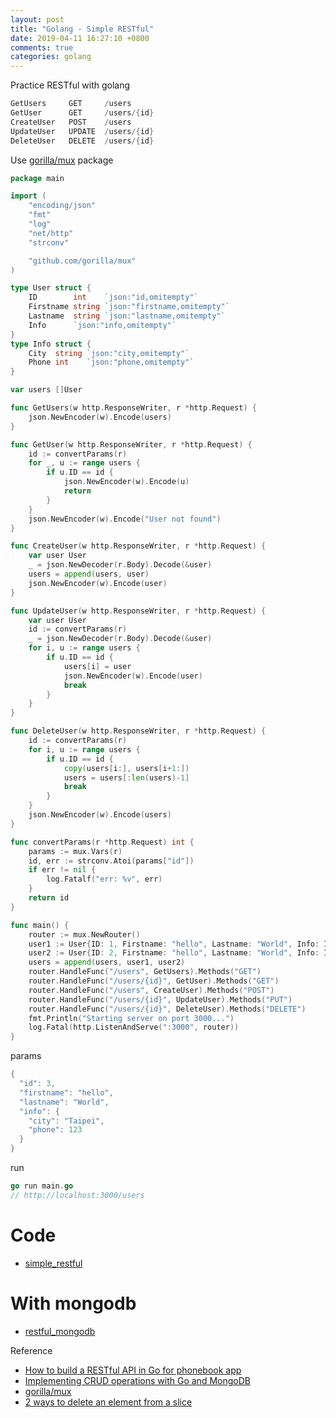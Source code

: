 ```yaml
---
layout: post
title: "Golang - Simple RESTful"
date: 2019-04-11 16:27:10 +0800
comments: true
categories: golang
---
```


<!-- more -->

Practice RESTful with golang

```go
GetUsers     GET     /users
GetUser      GET     /users/{id}
CreateUser   POST    /users
UpdateUser   UPDATE  /users/{id}
DeleteUser   DELETE  /users/{id}
```

Use [gorilla/mux](https://github.com/gorilla/mux) package

```go
package main

import (
	"encoding/json"
	"fmt"
	"log"
	"net/http"
	"strconv"

	"github.com/gorilla/mux"
)

type User struct {
	ID        int    `json:"id,omitempty"`
	Firstname string `json:"firstname,omitempty"`
	Lastname  string `json:"lastname,omitempty"`
	Info      `json:"info,omitempty"`
}
type Info struct {
	City  string `json:"city,omitempty"`
	Phone int    `json:"phone,omitempty"`
}

var users []User

func GetUsers(w http.ResponseWriter, r *http.Request) {
	json.NewEncoder(w).Encode(users)
}

func GetUser(w http.ResponseWriter, r *http.Request) {
	id := convertParams(r)
	for _, u := range users {
		if u.ID == id {
			json.NewEncoder(w).Encode(u)
			return
		}
	}
	json.NewEncoder(w).Encode("User not found")
}

func CreateUser(w http.ResponseWriter, r *http.Request) {
	var user User
	_ = json.NewDecoder(r.Body).Decode(&user)
	users = append(users, user)
	json.NewEncoder(w).Encode(user)
}

func UpdateUser(w http.ResponseWriter, r *http.Request) {
	var user User
	id := convertParams(r)
	_ = json.NewDecoder(r.Body).Decode(&user)
	for i, u := range users {
		if u.ID == id {
			users[i] = user
			json.NewEncoder(w).Encode(user)
			break
		}
	}
}

func DeleteUser(w http.ResponseWriter, r *http.Request) {
	id := convertParams(r)
	for i, u := range users {
		if u.ID == id {
			copy(users[i:], users[i+1:])
			users = users[:len(users)-1]
			break
		}
	}
	json.NewEncoder(w).Encode(users)
}

func convertParams(r *http.Request) int {
	params := mux.Vars(r)
	id, err := strconv.Atoi(params["id"])
	if err != nil {
		log.Fatalf("err: %v", err)
	}
	return id
}

func main() {
	router := mux.NewRouter()
	user1 := User{ID: 1, Firstname: "hello", Lastname: "World", Info: Info{City: "Taipei", Phone: 123}}
	user2 := User{ID: 2, Firstname: "hello", Lastname: "World", Info: Info{City: "Taipei", Phone: 456}}
	users = append(users, user1, user2)
	router.HandleFunc("/users", GetUsers).Methods("GET")
	router.HandleFunc("/users/{id}", GetUser).Methods("GET")
	router.HandleFunc("/users", CreateUser).Methods("POST")
	router.HandleFunc("/users/{id}", UpdateUser).Methods("PUT")
	router.HandleFunc("/users/{id}", DeleteUser).Methods("DELETE")
	fmt.Println("Starting server on port 3000...")
	log.Fatal(http.ListenAndServe(":3000", router))
}
```

params 

```go
{
  "id": 3,
  "firstname": "hello",
  "lastname": "World",
  "info": {
    "city": "Taipei",
    "phone": 123
  }
}
```

run

```go
go run main.go
// http://localhost:3000/users
```

# Code

* [simple_restful](https://github.com/mgleon08/go-packages/blob/master/018.simple_restful/main.go)


# With mongodb

* [restful_mongodb](https://github.com/mgleon08/go-packages/tree/master/019.restful_mongodb)

Reference

* [How to build a RESTful API in Go for phonebook app](https://medium.com/@petrousov/how-to-build-a-restful-api-in-go-for-phonebook-app-d55f7234a10)
* [Implementing CRUD operations with Go and MongoDB](https://medium.com/@petrousov/implementing-crud-operations-with-go-and-mongodb-cf622f2379c4)
* [gorilla/mux](https://github.com/gorilla/mux)
* [2 ways to delete an element from a slice](https://yourbasic.org/golang/delete-element-slice/)
